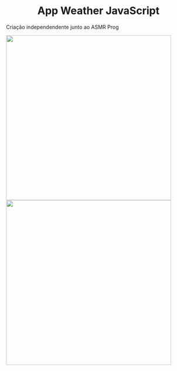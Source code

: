 
<div align="center">
  <h1>App Weather JavaScript</h1>
</div>
<p>
  Criação independendente junto ao ASMR Prog
</p>
<div display="inline-block">
  <img src="https://media.discordapp.net/attachments/1023657050284236873/1114229393959682199/Captura_de_tela_2023-05-29_095913.png?width=1067&height=532" width="450">  
  <img src="https://media.discordapp.net/attachments/1023657050284236873/1114229393636728943/Captura_de_tela_2023-05-29_095935.png?width=1065&height=532" width="450">
</div>

